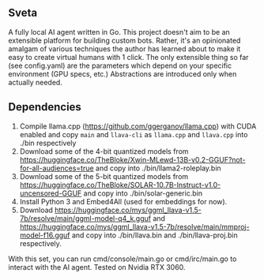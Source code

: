 ## Sveta

A fully local AI agent written in Go.
This project doesn't aim to be an extensible platform for building custom bots.
Rather, it's an opinionated amalgam of various techniques the author has learned about to make it easy to create virtual humans with 1 click.
The only extensible thing so far (see config.yaml) are the parameters which depend on your specific environment (GPU specs, etc.)
Abstractions are introduced only when actually needed.

## Dependencies

1. Compile llama.cpp (https://github.com/ggerganov/llama.cpp) with CUDA enabled and copy `main` and `llava-cli` as `llama.cpp` and `llava.cpp` into ./bin respectively
2. Download some of the 4-bit quantized models from https://huggingface.co/TheBloke/Xwin-MLewd-13B-v0.2-GGUF?not-for-all-audiences=true and copy into ./bin/llama2-roleplay.bin
3. Download some of the 5-bit quantized models from https://huggingface.co/TheBloke/SOLAR-10.7B-Instruct-v1.0-uncensored-GGUF and copy into ./bin/solar-generic.bin
4. Install Python 3 and Embed4All (used for embeddings for now).
5. Download https://huggingface.co/mys/ggml_llava-v1.5-7b/resolve/main/ggml-model-q4_k.gguf and https://huggingface.co/mys/ggml_llava-v1.5-7b/resolve/main/mmproj-model-f16.gguf and copy into ./bin/llava.bin and ./bin/llava-proj.bin respectively.

With this set, you can run cmd/console/main.go or cmd/irc/main.go to interact with the AI agent. Tested on Nvidia RTX 3060.